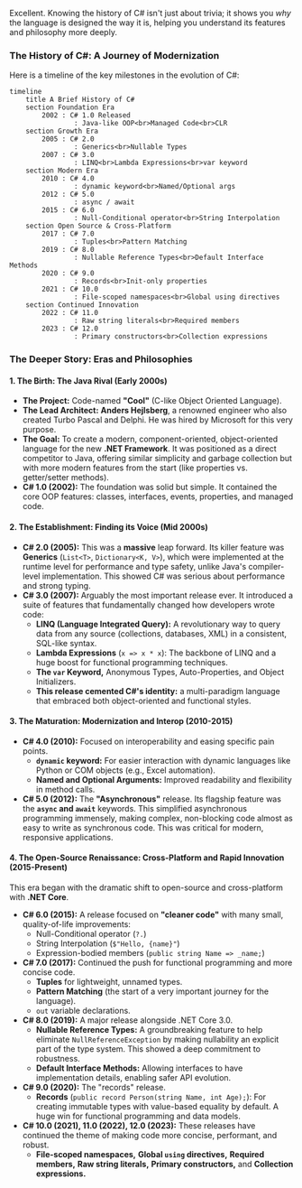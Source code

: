 Excellent. Knowing the history of C# isn't just about trivia; it shows you *why* the language is designed the way it is, helping you understand its features and philosophy more deeply.

### **The History of C#: A Journey of Modernization**

Here is a timeline of the key milestones in the evolution of C#:

```mermaid
timeline
    title A Brief History of C#
    section Foundation Era
        2002 : C# 1.0 Released
                : Java-like OOP<br>Managed Code<br>CLR
    section Growth Era
        2005 : C# 2.0
                : Generics<br>Nullable Types
        2007 : C# 3.0
                : LINQ<br>Lambda Expressions<br>var keyword
    section Modern Era
        2010 : C# 4.0
                : dynamic keyword<br>Named/Optional args
        2012 : C# 5.0
                : async / await
        2015 : C# 6.0
                : Null-Conditional operator<br>String Interpolation
    section Open Source & Cross-Platform
        2017 : C# 7.0
                : Tuples<br>Pattern Matching
        2019 : C# 8.0
                : Nullable Reference Types<br>Default Interface Methods
        2020 : C# 9.0
                : Records<br>Init-only properties
        2021 : C# 10.0
                : File-scoped namespaces<br>Global using directives
    section Continued Innovation
        2022 : C# 11.0
                : Raw string literals<br>Required members
        2023 : C# 12.0
                : Primary constructors<br>Collection expressions
```

### **The Deeper Story: Eras and Philosophies**

#### **1. The Birth: The Java Rival (Early 2000s)**

*   **The Project:** Code-named **"Cool"** (C-like Object Oriented Language).
*   **The Lead Architect:** **Anders Hejlsberg**, a renowned engineer who also created Turbo Pascal and Delphi. He was hired by Microsoft for this very purpose.
*   **The Goal:** To create a modern, component-oriented, object-oriented language for the new **.NET Framework**. It was positioned as a direct competitor to Java, offering similar simplicity and garbage collection but with more modern features from the start (like properties vs. getter/setter methods).
*   **C# 1.0 (2002):** The foundation was solid but simple. It contained the core OOP features: classes, interfaces, events, properties, and managed code.

#### **2. The Establishment: Finding its Voice (Mid 2000s)**

*   **C# 2.0 (2005):** This was a **massive** leap forward. Its killer feature was **Generics** (``List<T>``, ``Dictionary<K, V>``), which were implemented at the runtime level for performance and type safety, unlike Java's compiler-level implementation. This showed C# was serious about performance and strong typing.
*   **C# 3.0 (2007):** Arguably the most important release ever. It introduced a suite of features that fundamentally changed how developers wrote code:
    *   **LINQ (Language Integrated Query):** A revolutionary way to query data from any source (collections, databases, XML) in a consistent, SQL-like syntax.
    *   **Lambda Expressions** (`x => x * x`): The backbone of LINQ and a huge boost for functional programming techniques.
    *   **The `var` Keyword,** Anonymous Types, Auto-Properties, and Object Initializers.
    *   **This release cemented C#'s identity:** a multi-paradigm language that embraced both object-oriented and functional styles.

#### **3. The Maturation: Modernization and Interop (2010-2015)**

*   **C# 4.0 (2010):** Focused on interoperability and easing specific pain points.
    *   **`dynamic` keyword:** For easier interaction with dynamic languages like Python or COM objects (e.g., Excel automation).
    *   **Named and Optional Arguments:** Improved readability and flexibility in method calls.
*   **C# 5.0 (2012):** The **"Asynchronous"** release. Its flagship feature was the **`async` and `await`** keywords. This simplified asynchronous programming immensely, making complex, non-blocking code almost as easy to write as synchronous code. This was critical for modern, responsive applications.

#### **4. The Open-Source Renaissance: Cross-Platform and Rapid Innovation (2015-Present)**

This era began with the dramatic shift to open-source and cross-platform with **.NET Core**.

*   **C# 6.0 (2015):** A release focused on **"cleaner code"** with many small, quality-of-life improvements:
    *   Null-Conditional operator (`?.`)
    *   String Interpolation (`$"Hello, {name}"`)
    *   Expression-bodied members (`public string Name => _name;`)
*   **C# 7.0 (2017):** Continued the push for functional programming and more concise code.
    *   **Tuples** for lightweight, unnamed types.
    *   **Pattern Matching** (the start of a very important journey for the language).
    *   `out` variable declarations.
*   **C# 8.0 (2019):** A major release alongside .NET Core 3.0.
    *   **Nullable Reference Types:** A groundbreaking feature to help eliminate `NullReferenceException` by making nullability an explicit part of the type system. This showed a deep commitment to robustness.
    *   **Default Interface Methods:** Allowing interfaces to have implementation details, enabling safer API evolution.
*   **C# 9.0 (2020):** The "records" release.
    *   **Records** (`public record Person(string Name, int Age);`): For creating immutable types with value-based equality by default. A huge win for functional programming and data models.
*   **C# 10.0 (2021), 11.0 (2022), 12.0 (2023):** These releases have continued the theme of making code more concise, performant, and robust.
    *   **File-scoped namespaces,** **Global `using` directives,** **Required members,** **Raw string literals,** **Primary constructors,** and **Collection expressions.**

